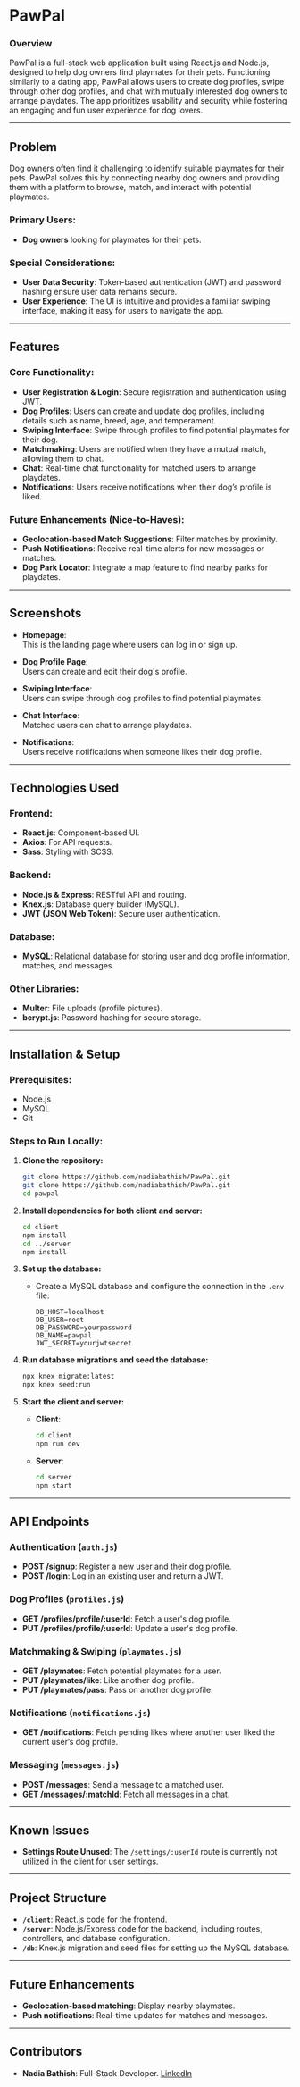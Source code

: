 
# **PawPal**

### Overview
PawPal is a full-stack web application built using React.js and Node.js, designed to help dog owners find playmates for their pets. Functioning similarly to a dating app, PawPal allows users to create dog profiles, swipe through other dog profiles, and chat with mutually interested dog owners to arrange playdates. The app prioritizes usability and security while fostering an engaging and fun user experience for dog lovers.

---

## Problem
Dog owners often find it challenging to identify suitable playmates for their pets. PawPal solves this by connecting nearby dog owners and providing them with a platform to browse, match, and interact with potential playmates.

### Primary Users:
- **Dog owners** looking for playmates for their pets.

### Special Considerations:
- **User Data Security**: Token-based authentication (JWT) and password hashing ensure user data remains secure.
- **User Experience**: The UI is intuitive and provides a familiar swiping interface, making it easy for users to navigate the app.

---

## Features
### Core Functionality:
- **User Registration & Login**: Secure registration and authentication using JWT.
- **Dog Profiles**: Users can create and update dog profiles, including details such as name, breed, age, and temperament.
- **Swiping Interface**: Swipe through profiles to find potential playmates for their dog.
- **Matchmaking**: Users are notified when they have a mutual match, allowing them to chat.
- **Chat**: Real-time chat functionality for matched users to arrange playdates.
- **Notifications**: Users receive notifications when their dog’s profile is liked.

### Future Enhancements (Nice-to-Haves):
- **Geolocation-based Match Suggestions**: Filter matches by proximity.
- **Push Notifications**: Receive real-time alerts for new messages or matches.
- **Dog Park Locator**: Integrate a map feature to find nearby parks for playdates.

---

## Screenshots

- **Homepage**:  
  This is the landing page where users can log in or sign up.
  <!-- ![Homepage Screenshot](./screenshots/homepage.png) -->

- **Dog Profile Page**:  
  Users can create and edit their dog's profile.
  <!-- ![Dog Profile Screenshot](./screenshots/dog-profile.png) -->

- **Swiping Interface**:  
  Users can swipe through dog profiles to find potential playmates.
  <!-- ![Swiping Interface Screenshot](./screenshots/swipe-interface.png) -->

- **Chat Interface**:  
  Matched users can chat to arrange playdates.
  <!-- ![Chat Interface Screenshot](./screenshots/chat.png) -->

- **Notifications**:  
  Users receive notifications when someone likes their dog profile.
  <!-- ![Notifications Screenshot](./screenshots/notifications.png) -->

---

## Technologies Used
### Frontend:
- **React.js**: Component-based UI.
- **Axios**: For API requests.
- **Sass**: Styling with SCSS.

### Backend:
- **Node.js & Express**: RESTful API and routing.
- **Knex.js**: Database query builder (MySQL).
- **JWT (JSON Web Token)**: Secure user authentication.

### Database:
- **MySQL**: Relational database for storing user and dog profile information, matches, and messages.

### Other Libraries:
- **Multer**: File uploads (profile pictures).
- **bcrypt.js**: Password hashing for secure storage.

---

## Installation & Setup

### Prerequisites:
- Node.js
- MySQL
- Git

### Steps to Run Locally:
1. **Clone the repository:**
   ```bash
   git clone https://github.com/nadiabathish/PawPal.git
   git clone https://github.com/nadiabathish/PawPal.git
   cd pawpal
   ```

2. **Install dependencies for both client and server:**
   ```bash
   cd client
   npm install
   cd ../server
   npm install
   ```

3. **Set up the database:**
   - Create a MySQL database and configure the connection in the `.env` file:
     ```
     DB_HOST=localhost
     DB_USER=root
     DB_PASSWORD=yourpassword
     DB_NAME=pawpal
     JWT_SECRET=yourjwtsecret
     ```

4. **Run database migrations and seed the database:**
   ```bash
   npx knex migrate:latest
   npx knex seed:run
   ```

5. **Start the client and server:**
   - **Client**:
     ```bash
     cd client
     npm run dev
     ```
   - **Server**:
     ```bash
     cd server
     npm start
     ```

---

## API Endpoints

### **Authentication** (`auth.js`)
- **POST /signup**: Register a new user and their dog profile.
- **POST /login**: Log in an existing user and return a JWT.

### **Dog Profiles** (`profiles.js`)
- **GET /profiles/profile/:userId**: Fetch a user's dog profile.
- **PUT /profiles/profile/:userId**: Update a user's dog profile.

### **Matchmaking & Swiping** (`playmates.js`)
- **GET /playmates**: Fetch potential playmates for a user.
- **PUT /playmates/like**: Like another dog profile.
- **PUT /playmates/pass**: Pass on another dog profile.

### **Notifications** (`notifications.js`)
- **GET /notifications**: Fetch pending likes where another user liked the current user’s dog profile.

### **Messaging** (`messages.js`)
- **POST /messages**: Send a message to a matched user.
- **GET /messages/:matchId**: Fetch all messages in a chat.

---

## Known Issues
- **Settings Route Unused**: The `/settings/:userId` route is currently not utilized in the client for user settings.

---

## Project Structure
- **`/client`**: React.js code for the frontend.
- **`/server`**: Node.js/Express code for the backend, including routes, controllers, and database configuration.
- **`/db`**: Knex.js migration and seed files for setting up the MySQL database.

---

## Future Enhancements
- **Geolocation-based matching**: Display nearby playmates.
- **Push notifications**: Real-time updates for matches and messages.

---

## Contributors
- **Nadia Bathish**: Full-Stack Developer. [LinkedIn](https://www.linkedin.com/in/nadia-bathish/)
